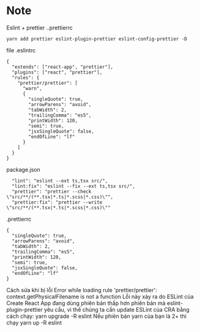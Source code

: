# Note
Eslint + prettier
..prettierrc

```
yarn add prettier eslint-plugin-prettier eslint-config-prettier -D
```

file .eslintrc

```
{
  "extends": ["react-app", "prettier"],
  "plugins": ["react", "prettier"],
  "rules": {
    "prettier/prettier": [
      "warn",
      {
        "singleQuote": true,
        "arrowParens": "avoid",
        "tabWidth": 2,
        "trailingComma": "es5",
        "printWidth": 120,
        "semi": true,
        "jsxSingleQuote": false,
        "endOfLine": "lf"
      }
    ]
  }
}

```

package.json

```
  "lint": "eslint --ext ts,tsx src/",
  "lint:fix": "eslint --fix --ext ts,tsx src/",
  "prettier": "prettier --check \"src/**/(**.tsx|*.ts|*.scss|*.css)\"",
  "prettier:fix": "prettier --write \"src/**/(**.tsx|*.ts|*.scss|*.css)\""
```

.prettierrc
```
{
  "singleQuote": true,
  "arrowParens": "avoid",
  "tabWidth": 2,
  "trailingComma": "es5",
  "printWidth": 120,
  "semi": true,
  "jsxSingleQuote": false,
  "endOfLine": "lf"
}
```
Cách sửa khi bị lỗi
Error while loading rule 'prettier/prettier': context.getPhysicalFilename is not a function
Lỗi này xảy ra do ESLint của Create React App đang dùng phiên bản thấp hơn phiên bản mà eslint-plugin-prettier yêu cầu, vì thế chúng ta cần update ESLint của CRA bằng cách chạy:
yarn upgrade -R eslint
Nếu phiên bản yarn của bạn là 2+ thì chạy
yarn up -R eslint

